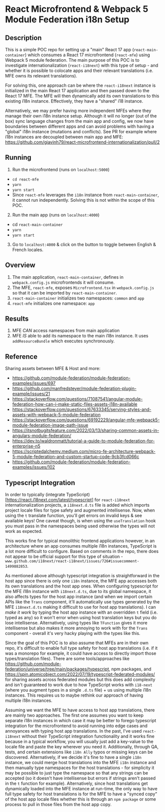 # React Microfrontend & Webpack 5 Module Federation i18n Setup

## Description

This is a simple POC repo for setting up a "main" React 17 app (`react-main-container`) which consumes a React 17 microfrontend (`react-mfe`) using Webpack 5 module federation. The main purpose of this POC is to investigate internationalization (`react-i18next`) with this type of setup - and whether it is possible to colocate apps and their relevant translations (i.e. MFE owns its relevant translations).

For solving this, one approach can be where the `react-i18next` instance is initialized in the main React 17 application and then passed down to the React 17 MFE. The MFE will then dynamically add its own translations to this existing i18n instance. Effectively, they have a "shared" i18 instance.

Alternatively, we may prefer having more independent MFEs where they manage their own i18n instance setup. Although it will no longer (out of the box) sync language changes from the main app and config, we now have boundaries between different apps and can avoid problems with having a "global" i18n instance (mutations and conflicts). See PR for example where i18n instances are decoupled between main app and MFE: https://github.com/giavinh79/react-microfrontend-internationalization/pull/2

## Running

1. Run the microfrontend (runs on `localhost:5000`)

- `cd react-mfe`
- `yarn`
- `yarn start`
- Since `react-mfe` leverages the `i18n` instance from `react-main-container`, it cannot run independently. Solving this is not within the scope of this POC.

2. Run the main app (runs on `localhost:4000`)

- cd `react-main-container`
- `yarn`
- `yarn start`

3. Go to `localhost:4000` & click on the button to toggle between English & French locales.

## Overview

1. The main application, `react-main-container`, defines in `webpack.config.js` microfrontends it will consume.
2. The MFE, `react-mfe`, exposes `Microfrontend.tsx` in `webpack.config.js` so that it can be imported by `react-main-container`.
3. `react-main-container` initializes two namespaces: `common` and `app`
4. `react-mfe` initializes one namespace: `app`

## Results

1. MFE _CAN_ access namespaces from main application
2. MFE _IS_ able to add its namespace to the main i18n instance. It uses `addResourceBundle` which executes synchronously.

## Reference

Sharing assets between MFE & Host and more:

- https://github.com/module-federation/module-federation-examples/issues/697
- https://github.com/manfredsteyer/module-federation-plugin-example/issues/21
- https://stackoverflow.com/questions/71087541/angular-module-federation-how-can-i-make-static-files-assets-i18n-available
- https://stackoverflow.com/questions/67633345/serving-styles-and-assets-with-webpack-5-module-federation
- https://stackoverflow.com/questions/69192229/angular-mfe-webpack5-module-federation-image-path-issue
- https://itsnotbugitsfeature.com/2022/03/13/sharing-common-assets-in-angulars-module-federation/
- https://dev.to/waldronmatt/tutorial-a-guide-to-module-federation-for-enterprise-n5
- https://scriptedalchemy.medium.com/micro-fe-architecture-webpack-5-module-federation-and-custom-startup-code-9cb3fcd066c
- https://github.com/module-federation/module-federation-examples/issues/102

## Typescript Integration

In order to typically (integrate TypeScript)[https://react.i18next.com/latest/typescript] for `react-i18next` internationalization projects, a `i18next.d.ts` file is added which imports project locale files for type safety and augmented intellisense. Now, when using the `t` translate function, you'll get errors on invalid keys & see available keys! One caveat though, is when using the `useTranslation` hook you must pass in the namespaces being used otherwise the types will not work as expected.

This works fine for typical monolithic frontend applications however, in an architecture where an app consumes multiple i18n instances, TypeScript is a lot more difficult to configure. Based on comments in the repo, there does not appear to be official support for this type of situation - `www.github.com/i18next/react-i18next/issues/726#issuecomment-1499882853`.

As mentioned above although typescript integration is straightforward in the host app since there is only one `i18n` instance, the MFE app accesses both its own translations and the host app ones. When configuring typescript for the MFE i18n instance with `i18next.d.ts`, due to its global namespace, it also affects types for the host app instance (and when we import certain APIs like the `Trans` component, it'll automatically use types generated by the MFE `i18next.d.ts` making it difficult to use for host app translations). I can _make it work_ by typing the host app instance with an overridden `t` field (i.e. typed as any) so it won't error when using host translation keys but you do lose intellisense. Alternatively, using types like `TFunction` gives it more intellisense but also makes it more annoying to work with for the `Trans` component - overall it's very hacky playing with the types like this.

Since the goal of this POC is to also assume that MFEs are in their own repo, it's difficult to enable full type safety for host app translations (i.e. if it was a monorepo for example, it could have access to directly import those types/translation files). There are some tools/approaches like https://github.com/module-federation/universe/tree/main/packages/typescript, npm packages, and https://spin.atomicobject.com/2022/07/19/typescript-federated-modules/ for sharing assets across federated modules but this does add complexity and isn't guaranteed to work due to how TypeScript works with `i18-next` (where you augment types in a single `.d.ts` file) + us using multiple i18n instances. This requires us to maybe rethink our approach of having multiple i18n instances.

Assuming we want the MFE to have access to host app translations, there are mainly two approaches. The first one assumes you want to keep separate i18n instances in which case it may be better to forego typescript integration for the microfrontend to avoid running into edge cases and annoyances with typing host app translations. In the past, I've used `react-i18next` without their TypeScript integration functionality and it works fine because in a typical workflow, you will usually just add a key-value to the locale file and paste the key wherever you need it. Additionally, through QA, tests, and certain extensions like `i18n Ally` typos or missing keys can be discovered. Alternatively, if we decide it's fine to have a single `i18n` instance, we could merge host translations into the MFE `i18n` instance and then manually type namespaces for the host translations - for simplicity it may be possible to just type the namespace so that any strings can be accepted (so it doesn't have intellisense but errors if strings aren't passed in the `t` function for example). Alternatively, since host translations get dynamically loaded into the MFE instance at run-time, the only way to have full type safety for host translations is for the MFE to have a "synced copy" of the host app locale files whether this is through an `npm package` or some process to pull in those files from the host app copy.
